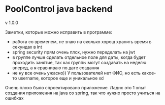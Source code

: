 # PoolControl java backend
v 1.0.0


Заметки, которые можно исправить в программе: 
- работа со временем, не знаю на сколько хорош хранить время в секундах в int 
- spring security прям очень плох, нужно переделать на jwt
- в группе лучше сделать отдельное поле для даты, когда будет проходить занятие, так как группы могут создавать на неделю вперед, а я сравниваю по дате создания
- не ну все очень ужасно)) У пользователей нет ФИО, но есть какое-то username, которое еще и уникальное xd

Очень плохо было спроектировано приложение.
Ладно это 1 опыт создания приложения на java со spring, так что нужно просто учиться на ошибках